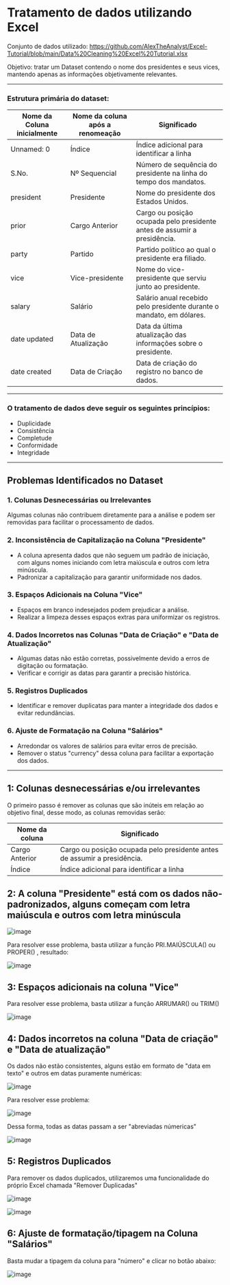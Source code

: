 # Tratamento de dados utilizando Excel

Conjunto de dados utilizado: 
https://github.com/AlexTheAnalyst/Excel-Tutorial/blob/main/Data%20Cleaning%20Excel%20Tutorial.xlsx

Objetivo: tratar um Dataset contendo o nome dos presidentes e seus vices, mantendo apenas as informações objetivamente relevantes.

---

### Estrutura primária do dataset:

| Nome da Coluna inicialmente   | Nome da coluna após a renomeação               | Significado                                                                 |
|------------------|------------------------|-----------------------------------------------------------------------------|
| Unnamed: 0       | Índice                 | Índice adicional para identificar a linha        |
| S.No.            | Nº Sequencial          | Número de sequência do presidente na linha do tempo dos mandatos.           |
| president        | Presidente             | Nome do presidente dos Estados Unidos.                                      |
| prior            | Cargo Anterior         | Cargo ou posição ocupada pelo presidente antes de assumir a presidência.    |
| party            | Partido                | Partido político ao qual o presidente era filiado.                          |
| vice             | Vice-presidente        | Nome do vice-presidente que serviu junto ao presidente.                     |
| salary           | Salário                | Salário anual recebido pelo presidente durante o mandato, em dólares.       |
| date updated     | Data de Atualização    | Data da última atualização das informações sobre o presidente.              |
| date created     | Data de Criação        | Data de criação do registro no banco de dados.                              |

---

### O tratamento de dados deve seguir os seguintes princípios:

- Duplicidade
- Consistência
- Completude
- Conformidade
- Integridade

---

## Problemas Identificados no Dataset

### 1. Colunas Desnecessárias ou Irrelevantes
Algumas colunas não contribuem diretamente para a análise e podem ser removidas para facilitar o processamento de dados.

### 2. Inconsistência de Capitalização na Coluna "Presidente"
- A coluna apresenta dados que não seguem um padrão de iniciação, com alguns nomes iniciando com letra maiúscula e outros com letra minúscula.
- Padronizar a capitalização para garantir uniformidade nos dados.

### 3. Espaços Adicionais na Coluna "Vice"
- Espaços em branco indesejados podem prejudicar a análise.
- Realizar a limpeza desses espaços extras para uniformizar os registros.

### 4. Dados Incorretos nas Colunas "Data de Criação" e "Data de Atualização"
- Algumas datas não estão corretas, possivelmente devido a erros de digitação ou formatação.
- Verificar e corrigir as datas para garantir a precisão histórica.

### 5. Registros Duplicados
- Identificar e remover duplicatas para manter a integridade dos dados e evitar redundâncias.

### 6. Ajuste de Formatação na Coluna "Salários"
- Arredondar os valores de salários para evitar erros de precisão.
- Remover o status "currency" dessa coluna para facilitar a exportação dos dados.

---

## 1: Colunas desnecessárias e/ou irrelevantes

O primeiro passo é remover as colunas que são inúteis em relação ao objetivo final, desse modo, as colunas removidas serão:

| Nome da coluna              | Significado                                                                 |
|------------------------------------------|-----------------------------------------------------------------------------|
| Cargo Anterior         | Cargo ou posição ocupada pelo presidente antes de assumir a presidência.    |
| Índice                 | Índice adicional para identificar a linha|


## 2: A coluna "Presidente" está com os dados não-padronizados, alguns começam com letra maiúscula e outros com letra minúscula

![image](https://github.com/user-attachments/assets/bb006f48-683c-442c-9d79-ec1e6a277a0f)

Para resolver esse problema, basta utilizar a função PRI.MAIÚSCULA() ou PROPER() , resultado:

![image](https://github.com/user-attachments/assets/47de6076-72cd-4018-b063-187abdf9a251)

## 3: Espaços adicionais na coluna "Vice"

Para resolver esse problema, basta utilizar a função ARRUMAR() ou TRIM() 

![image](https://github.com/user-attachments/assets/7f8ad4be-9c02-4766-a983-9767eb40c1cd)

## 4: Dados incorretos na coluna "Data de criação" e "Data de atualização"

Os dados não estão consistentes, alguns estão em formato de "data em texto" e outros em datas puramente numéricas:

![image](https://github.com/user-attachments/assets/d7e87cd4-4e74-4628-921d-06ad364c9199)

Para resolver esse problema:

![image](https://github.com/user-attachments/assets/ad3431b4-562f-49e7-aeff-5dfa366869cc)

Dessa forma, todas as datas passam a ser "abreviadas númericas"

![image](https://github.com/user-attachments/assets/24019d02-1dc2-4018-bff2-4322faa412a5)

## 5: Registros Duplicados

Para remover os dados duplicados, utilizaremos uma funcionalidade do próprio Excel chamada "Remover Duplicadas"

![image](https://github.com/user-attachments/assets/3a78ae5c-4090-4735-b518-72bfaff5f745)

![image](https://github.com/user-attachments/assets/9fa1ac5a-77e8-415a-b473-90fc9a86fcea)


## 6: Ajuste de formatação/tipagem na Coluna "Salários"

Basta mudar a tipagem da coluna para "número" e clicar no botão abaixo:

![image](https://github.com/user-attachments/assets/df8b2445-460a-4940-a127-f7c80b65a20a)


